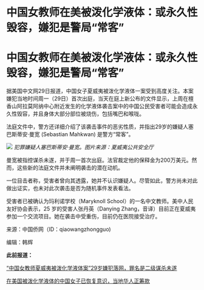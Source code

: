 # 中国女教师在美被泼化学液体：或永久性毁容，嫌犯是警局“常客”

# 中国女教师在美被泼化学液体：或永久性毁容，嫌犯是警局“常客”

据美国中文网29日报道，中国女子夏威夷被泼化学液体一案受到高度关注。本案嫌犯当地时间周一（29日）首次出庭，当天在庭上新公布的文件显示，上周在檀香山阿拉莫阿纳中心附近发生的化学液体袭击案中的中国公民受害者可能会造成永久性毁容，并且身体大部分部位被烧伤，包括嘴巴和喉咙。

法庭文件中，警方还详细介绍了该袭击事件的恶劣性质，并指出29岁的嫌疑人塞巴斯蒂安·曼宽 (Sebastian Mahkwan) 是警方“常客”。

![](https://inews.gtimg.com/om_bt/OtVmdq8LETsAMQI3XmKiJQJ_orPT7ybjdcYEQ16qPMc6UAA/1000)
_犯罪嫌疑人塞巴斯蒂安·曼宽。图片来源：夏威夷公共安全厅_

曼宽被指控谋杀未遂，并于周一首次出庭。法官裁定他的保释金为200万美元。然而，这些新的法庭文件并未阐明袭击的潜在动机。

一位目击者称，受害者曾向其透露，她并不认识嫌疑人。尽管如此，警方尚未对此做出证实，也未对此次袭击是否为随机事件发表看法。

受害者已被确认为玛利诺学校（Maryknoll School）的一名中文教师。美中人民友好协会表示，25 岁的受害人张丹英（Danying
Zhang，音译）目前正在夏威夷参加一个交流项目。她在袭击中受重伤，目前仍在医院接受治疗。

来源：中国侨网（ID：qiaowangzhongguo)

编辑：韩辉

**此前报道：**

[“中国女教师夏威夷被泼化学液体案”29岁嫌犯落网，罪名是二级谋杀未遂
](https://news.qq.com/rain/a/20240126A076YC00)

[在美国被泼化学液体的中国女子已恢复意识，当地华人正筹款 ](https://news.qq.com/rain/a/20240126A067QR00)

